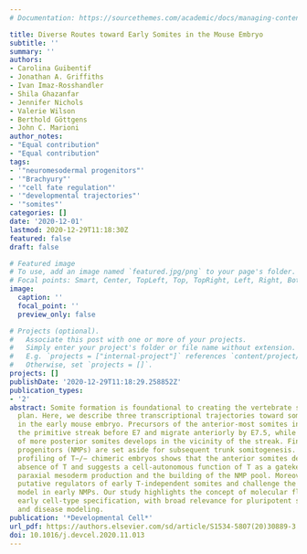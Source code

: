 ```yaml
---
# Documentation: https://sourcethemes.com/academic/docs/managing-content/

title: Diverse Routes toward Early Somites in the Mouse Embryo
subtitle: ''
summary: ''
authors:
- Carolina Guibentif
- Jonathan A. Griffiths
- Ivan Imaz-Rosshandler
- Shila Ghazanfar
- Jennifer Nichols
- Valerie Wilson
- Berthold Göttgens
- John C. Marioni
author_notes:
- "Equal contribution"
- "Equal contribution"
tags:
- '"neuromesodermal progenitors"'
- '"Brachyury"'
- '"cell fate regulation"'
- '"developmental trajectories"'
- '"somites"'
categories: []
date: '2020-12-01'
lastmod: 2020-12-29T11:18:30Z
featured: false
draft: false

# Featured image
# To use, add an image named `featured.jpg/png` to your page's folder.
# Focal points: Smart, Center, TopLeft, Top, TopRight, Left, Right, BottomLeft, Bottom, BottomRight.
image:
  caption: ''
  focal_point: ''
  preview_only: false

# Projects (optional).
#   Associate this post with one or more of your projects.
#   Simply enter your project's folder or file name without extension.
#   E.g. `projects = ["internal-project"]` references `content/project/deep-learning/index.md`.
#   Otherwise, set `projects = []`.
projects: []
publishDate: '2020-12-29T11:18:29.258852Z'
publication_types:
- '2'
abstract: Somite formation is foundational to creating the vertebrate segmental body
  plan. Here, we describe three transcriptional trajectories toward somite formation
  in the early mouse embryo. Precursors of the anterior-most somites ingress through
  the primitive streak before E7 and migrate anteriorly by E7.5, while a second wave
  of more posterior somites develops in the vicinity of the streak. Finally, neuromesodermal
  progenitors (NMPs) are set aside for subsequent trunk somitogenesis. Single-cell
  profiling of T−/− chimeric embryos shows that the anterior somites develop in the
  absence of T and suggests a cell-autonomous function of T as a gatekeeper between
  paraxial mesoderm production and the building of the NMP pool. Moreover, we identify
  putative regulators of early T-independent somites and challenge the T-Sox2 cross-antagonism
  model in early NMPs. Our study highlights the concept of molecular flexibility during
  early cell-type specification, with broad relevance for pluripotent stem cell differentiation
  and disease modeling.
publication: '*Developmental Cell*'
url_pdf: https://authors.elsevier.com/sd/article/S1534-5807(20)30889-3
doi: 10.1016/j.devcel.2020.11.013
---
```

